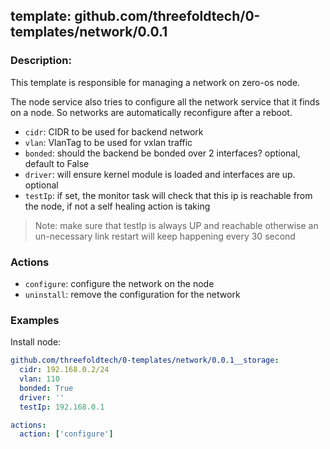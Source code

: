 ## template: github.com/threefoldtech/0-templates/network/0.0.1

### Description:
This template is responsible for managing a network on zero-os node.

The node service also tries to configure all the network service that it finds on a node.
So networks are automatically reconfigure after a reboot.


- `cidr`: CIDR to be used for backend network
- `vlan`: VlanTag to be used for vxlan traffic
- `bonded`: should the backend be bonded over 2 interfaces? optional, default to False
- `driver`: will ensure kernel module is loaded and interfaces are up. optional
- `testIp`: if set, the monitor task will check that this ip is reachable from the node, if not a self healing action is taking

> Note: make sure that testIp is always UP and reachable otherwise an un-necessary link restart will keep happening every 30 second

### Actions
- `configure`: configure the network on the node
- `uninstall`: remove the configuration for the network


### Examples

Install node:
```yaml
github.com/threefoldtech/0-templates/network/0.0.1__storage:
  cidr: 192.168.0.2/24
  vlan: 110
  bonded: True
  driver: ''
  testIp: 192.168.0.1

actions:
  action: ['configure']
```